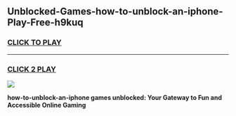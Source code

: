 
## Unblocked-Games-how-to-unblock-an-iphone-Play-Free-h9kuq
<h3>
<a href="https://premium76.site?title=how-to-unblock-an-iphone&ref=21A">CLICK TO PLAY</a></h3>
<hr>

<h3>
<a href="https://premium76.site?title=how-to-unblock-an-iphone&ref=21A">CLICK 2 PLAY</a>
  
</h3>

<a href="https://premium76.site?title=how-to-unblock-an-iphone&ref=21A"><img src="https://clearcache.store/games.png"></a>


**how-to-unblock-an-iphone games unblocked: Your Gateway to Fun and Accessible Online Gaming**

